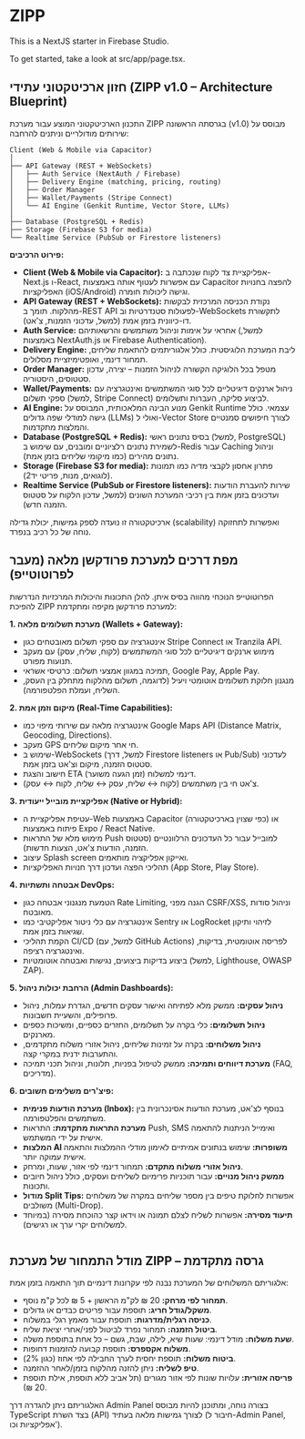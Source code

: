 # ZIPP

This is a NextJS starter in Firebase Studio.

To get started, take a look at src/app/page.tsx.

## חזון ארכיטקטוני עתידי (ZIPP v1.0 – Architecture Blueprint)

התכנון הארכיטקטוני המוצע עבור מערכת ZIPP בגרסתה הראשונה (v1.0) מבוסס על שירותים מודולריים וניתנים להרחבה:

```text
Client (Web & Mobile via Capacitor)
│
├── API Gateway (REST + WebSockets)
│   ├── Auth Service (NextAuth / Firebase)
│   ├── Delivery Engine (matching, pricing, routing)
│   ├── Order Manager
│   ├── Wallet/Payments (Stripe Connect)
│   └── AI Engine (Genkit Runtime, Vector Store, LLMs)
│
├── Database (PostgreSQL + Redis)
├── Storage (Firebase S3 for media)
└── Realtime Service (PubSub or Firestore listeners)
```

**פירוט הרכיבים:**

*   **Client (Web & Mobile via Capacitor):** אפליקציית צד לקוח שנכתבה ב-Next.js ו-React, עם אפשרות לעטוף אותה באמצעות Capacitor להפצה בחנויות האפליקציות (iOS/Android) וגישה ליכולות חומרה.
*   **API Gateway (REST + WebSockets):** נקודת הכניסה המרכזית לבקשות מהלקוח. תומך ב-REST API לפעולות סטנדרטיות וב-WebSockets לתקשורת דו-כיוונית בזמן אמת (למשל, עדכוני הזמנות, צ'אט).
*   **Auth Service:** אחראי על אימות וניהול משתמשים והרשאותיהם (למשל, באמצעות NextAuth.js או Firebase Authentication).
*   **Delivery Engine:** ליבת המערכת הלוגיסטית. כולל אלגוריתמים להתאמת שליחים, תמחור דינמי, ואופטימיזציית מסלולים.
*   **Order Manager:** מטפל בכל הלוגיקה הקשורה לניהול הזמנות – יצירה, עדכון סטטוסים, היסטוריה.
*   **Wallet/Payments:** ניהול ארנקים דיגיטליים לכל סוגי המשתמשים ואינטגרציה עם ספקי תשלום (למשל, Stripe Connect) לביצוע סליקה, העברות ותשלומים.
*   **AI Engine:** מנוע הבינה המלאכותית, המבוסס על Genkit Runtime עצמאי. כולל גישה למודלי שפה גדולים (LLMs) ואולי ל-Vector Store לצורך חיפושים סמנטיים והמלצות מתקדמות.
*   **Database (PostgreSQL + Redis):** בסיס נתונים ראשי (למשל, PostgreSQL) לשמירת נתונים רלציוניים ומובנים, עם שימוש ב-Redis עבור Caching וניהול נתונים מהירים (כמו מיקומי שליחים בזמן אמת).
*   **Storage (Firebase S3 for media):** פתרון אחסון לקבצי מדיה כמו תמונות (לוגואים, מנות, פריטי יד2).
*   **Realtime Service (PubSub or Firestore listeners):** שירות להעברת הודעות ועדכונים בזמן אמת בין רכיבי המערכת השונים (למשל, עדכון הלקוח על סטטוס הזמנה חדש).

ארכיטקטורה זו נועדה לספק גמישות, יכולת גדילה (scalability) ואפשרות לתחזוקה נוחה של כל רכיב בנפרד.

## מפת דרכים למערכת פרודקשן מלאה (מעבר לפרוטוטייפ)

הפרוטוטייפ הנוכחי מהווה בסיס איתן. להלן התכונות והיכולות המרכזיות הנדרשות להפיכת ZIPP למערכת פרודקשן מקיפה ומתקדמת:

**1. מערכת תשלומים מלאה (Wallets + Gateway):**
*   אינטגרציה עם ספקי תשלום מאובטחים כגון Stripe Connect או Tranzila API.
*   מימוש ארנקים דיגיטליים לכל סוגי המשתמשים (לקוח, שליח, עסק) עם מעקב תנועות מפורט.
*   תמיכה במגוון אמצעי תשלום: כרטיסי אשראי, Google Pay, Apple Pay.
*   מנגנון חלוקת תשלומים אוטומטי ויעיל (לדוגמה, תשלום מהלקוח מתחלק בין העסק, השליח, ועמלת הפלטפורמה).

**2. מיקום וזמן אמת (Real-Time Capabilities):**
*   אינטגרציה מלאה עם שירותי מיפוי כמו Google Maps API (Distance Matrix, Geocoding, Directions).
*   מעקב GPS חי אחר מיקום שליחים.
*   שימוש ב-WebSockets (למשל, דרך Firestore listeners או Pub/Sub) לעדכוני סטטוס הזמנה, מיקום וצ'אט בזמן אמת.
*   חישוב והצגת ETA (זמן הגעה משוער) דינמי למשלוח.
*   צ'אט חי בין משתמשים (לקוח ↔ שליח, עסק ↔ שליח, לקוח ↔ עסק).

**3. אפליקציית מובייל ייעודית (Native or Hybrid):**
*   עטיפת אפליקציית ה-Web באמצעות Capacitor (כפי שצוין בארכיטקטורה) או פיתוח באמצעות Expo / React Native.
*   מימוש מלא של התראות Push למובייל עבור כל העדכונים הרלוונטיים (סטטוס הזמנה, הודעות צ'אט, הצעות חדשות).
*   עיצוב Splash screen ואייקון אפליקציה מותאמים.
*   תהליכי הפצה ועדכון דרך חנויות האפליקציות (App Store, Play Store).

**4. אבטחה ותשתיות DevOps:**
*   הטמעת מנגנוני אבטחה כגון Rate Limiting, הגנה מפני CSRF/XSS, וניהול סודות מאובטח.
*   אינטגרציה עם כלי ניטור אפליקטיבי כמו Sentry או LogRocket לזיהוי ותיקון שגיאות בזמן אמת.
*   הקמת תהליכי CI/CD (למשל, עם GitHub Actions) לפריסה אוטומטית, בדיקות, ואינטגרציה רציפה.
*   ביצוע בדיקות ביצועים, נגישות ואבטחה אוטומטיות (למשל, Lighthouse, OWASP ZAP).

**5. הרחבת יכולות ניהול (Admin Dashboards):**
*   **ניהול עסקים:** ממשק מלא לפתיחה ואישור עסקים חדשים, הגדרת עמלות, ניהול פרופילים, והשעיית חשבונות.
*   **ניהול תשלומים:** כלי בקרה על תשלומים, החזרים כספיים, ומשיכות כספים מארנקים.
*   **ניהול משלוחים:** בקרה על זמינות שליחים, ניהול אזורי משלוח מתקדמים, והתערבות ידנית במקרי קצה.
*   **מערכת דיווחים ותמיכה:** ממשק לטיפול בפניות, תלונות, וניהול תכני תמיכה (FAQ, מדריכים).

**6. פיצ'רים משלימים חשובים:**
*   **מערכת הודעות פנימית (Inbox):** בנוסף לצ'אט, מערכת הודעות אסינכרונית בין משתמשים והפלטפורמה.
*   **מערכת התראות מתקדמת:** התראות Push, SMS ואימייל הניתנות להתאמה אישית על ידי המשתמש.
*   **המלצות AI משופרות:** שימוש בנתונים אמיתיים לאימון מודלי ההמלצות והתאמה אישית עמוקה יותר.
*   **ניהול אזורי משלוח מתקדם:** תמחור דינמי לפי אזור, שעות, ומרחק.
*   **ממשק ניהול מנויים:** עבור תוכניות פרימיום לשליחים ועסקים, כולל ניהול חיובים ותכונות.
*   **מודול Split Tips:** אפשרות לחלוקת טיפים בין מספר שליחים במקרה של משלוחים משולבים (Multi-Drop).
*   **תיעוד מסירה:** אפשרות לשליח לצלם תמונה או וידאו קצר כהוכחת מסירה (במיוחד למשלוחים יקרי ערך או רגישים).
```
```
## מודל התמחור של מערכת ZIPP – גרסה מתקדמת

אלגוריתם המשלוחים של המערכת נבנה לפי עקרונות דינמיים תוך התאמה בזמן אמת:

*   **תמחור לפי מרחק:** 20 ₪ לק"מ הראשון + 5 ₪ לכל ק"מ נוסף.
*   **משקל/גודל חריג:** תוספת עבור פריטים כבדים או גדולים.
*   **כניסה רגלית/מדרגות:** תוספת עבור מאמץ רגלי במשלוח.
*   **ביטול הזמנה:** תמחור נפרד לביטול לפני/אחרי יציאת שליח.
*   **שעת משלוח:** מודל דינמי: שעות שיא, לילה, שבת, גשם – כל אחת בתוספת משלה.
*   **משלוח אקספרס:** תוספת קבועה להזמנות דחופות.
*   **ביטוח משלוח:** תוספת יחסית לערך החבילה לפי אחוז (כגון 2%).
*   **טיפ לשליח:** ניתן להזנה מהלקוח בזמן/לאחר ההזמנה.
*   **פריסה אזורית:** עלויות שונות לפי אזור מגורים (תל אביב ללא תוספת, אילת תוספת 20 ₪).

האלגוריתם ניתן להגדרה דרך Admin Panel בצורה נוחה, ומתוכנן להיות מבוסס TypeScript בצד השרת (API) לצורך גמישות מלאה בעתיד (חיבור ל-Admin Panel, אפליקציות וכו').
```